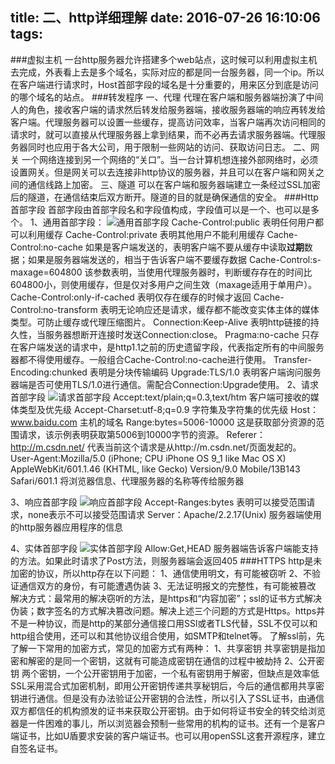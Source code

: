 title: 二、http详细理解
date: 2016-07-26 16:10:06
tags:
---
###虚拟主机
一台http服务器允许搭建多个web站点，这时候可以利用虚拟主机去完成，外表看上去是多个域名，实际对应的都是同一台服务器，同一个ip。所以在客户端进行请求时，Host首部字段的域名是十分重要的，用来区分到底是访问的哪个域名的站点。
###转发程序
一、代理
代理在客户端和服务器端扮演了中间人的角色，接收客户端的请求然后转发给服务器端，接收服务器端的响应再转发给客户端。代理服务器可以设置一些缓存，提高访问效率，当客户端再次访问相同的请求时，就可以直接从代理服务器上拿到结果，而不必再去请求服务器端。代理服务器同时也应用于各大公司，用于限制一些网站的访问、获取访问日志。
二、网关
一个网络连接到另一个网络的“关口”。当一台计算机想连接外部网络时，必须设置网关。但是网关可以去连接非http协议的服务器，并且可以在客户端和网关之间的通信线路上加密。
三、隧道
可以在客户端和服务器端建立一条经过SSL加密后的隧道，在通信结束后双方断开。隧道的目的就是确保通信的安全。
###Http首部字段
首部字段由首部字段名和字段值构成，字段值可以是一个、也可以是多个。
1、通用首部字段：
![通用首部字段](../../../../images/http_headerFiled1.png)
Cache-Control:public 表明任何用户都可以利用缓存
Cache-Control:private 表明其他用户不能利用缓存
Cache-Control:no-cache 如果是客户端发送的，表明客户端不要从缓存中读取**过期**数据；如果是服务器端发送的，相当于告诉客户端不要缓存数据
Cache-Control:s-maxage=604800 该参数表明，当使用代理服务器时，判断缓存存在的时间比604800小，则使用缓存，但是仅对多用户之间生效（maxage适用于单用户）。
Cache-Control:only-if-cached 表明仅存在缓存的时候才返回
Cache-Control:no-transform 表明无论响应还是请求，缓存都不能改变实体主体的媒体类型。可防止缓存或代理压缩图片。
Connection:Keep-Alive 表明http链接的持久性，当服务器想断开连接时发送Connection:close。
Pragma:no-cache 只存在客户端发送的请求中，是http1.1之前的历史遗留字段，代表指定所有的中间服务器都不得使用缓存。一般组合Cache-Control:no-cache进行使用。
Transfer-Encoding:chunked 表明是分块传输编码
Upgrade:TLS/1.0 表明客户端询问服务器端是否可使用TLS/1.0进行通信。需配合Connection:Upgrade使用。
2、请求首部字段
![请求首部字段](../../../../images/http_headerFiled2.png)
Accept:text/plain;q=0.3,text/htm 客户端可接收的媒体类型及优先级
Accept-Charset:utf-8;q=0.9 字符集及字符集的优先级
Host：www.baidu.com 主机的域名
Range:bytes=5006-10000 这是获取部分资源的范围请求，该示例表明获取第5006到10000字节的资源。
Referer：http://m.csdn.net/ 代表当前这个请求是从http://m.csdn.net/页面发起的。
User-Agent:Mozilla/5.0 (iPhone; CPU iPhone OS 9_1 like Mac OS X) AppleWebKit/601.1.46 (KHTML, like Gecko) Version/9.0 Mobile/13B143 Safari/601.1
将浏览器信息、代理服务器的名称等传给服务器

3、响应首部字段
![响应首部字段](../../../../images/http_headerFiled3.png)
Accept-Ranges:bytes 表明可以接受范围请求，none表示不可以接受范围请求
Server：Apache/2.2.17(Unix) 服务器端使用的http服务器应用程序的信息

4、实体首部字段
![实体首部字段](../../../../images/http_headerFiled4.png)
Allow:Get,HEAD 服务器端告诉客户端能支持的方法。如果此时请求了Post方法，则服务器端会返回405
###HTTPS
http是未加密的协议，所以http存在以下问题：
1、通信使用明文，有可能被窃听
2、不验证通信双方的身份，有可能遭遇伪装
3、无法证明报文的完整性，有可能被篡改
解决方式：最常用的解决窃听的方法，是https和“内容加密”；ssl的证书方式解决伪装；数字签名的方式解决篡改问题。解决上述三个问题的方式是Https。https并不是一种协议，而是http的某部分通信接口用SSl或者TLS代替，SSL不仅可以和http组合使用，还可以和其他协议组合使用，如SMTP和telnet等。
了解ssl前，先了解一下常用的加密方式，常见的加密方式有两种：
1、共享密钥
共享密钥是指加密和解密的是同一个密钥，这就有可能造成密钥在通信的过程中被劫持
2、公开密钥
两个密钥，一个公开密钥用于加密，一个私有密钥用于解密，但缺点是效率低
SSL采用混合式加密机制，即用公开密钥传递共享秘钥后，今后的通信都用共享密钥进行通信。但是没有办法验证公开密钥的合法性，所以引入了SSL证书，由通信双方都信任的机构颁发的证书来获取公开密钥。由于如何将证书安全的转交给浏览器是一件困难的事儿，所以浏览器会预制一些常用的机构的证书。还有一个是客户端证书，比如U盾要求安装的客户端证书。也可以用openSSL这套开源程序，建立自签名证书。